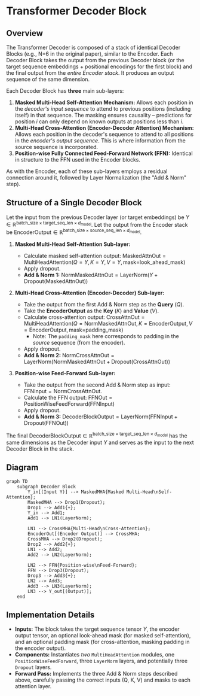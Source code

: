 # Transformer Decoder Block

## Overview

The Transformer Decoder is composed of a stack of identical Decoder Blocks (e.g., N=6 in the original paper), similar to the Encoder. Each Decoder Block takes the output from the previous Decoder block (or the target sequence embeddings + positional encodings for the first block) and the final output from the _entire Encoder stack_. It produces an output sequence of the same dimension.

Each Decoder Block has **three** main sub-layers:

1.  **Masked Multi-Head Self-Attention Mechanism:** Allows each position in the _decoder's input sequence_ to attend to previous positions (including itself) in that sequence. The masking ensures causality – predictions for position $i$ can only depend on known outputs at positions less than $i$.
2.  **Multi-Head Cross-Attention (Encoder-Decoder Attention) Mechanism:** Allows each position in the decoder's sequence to attend to all positions in the _encoder's output sequence_. This is where information from the source sequence is incorporated.
3.  **Position-wise Fully Connected Feed-Forward Network (FFN):** Identical in structure to the FFN used in the Encoder blocks.

As with the Encoder, each of these sub-layers employs a residual connection around it, followed by Layer Normalization (the "Add & Norm" step).

## Structure of a Single Decoder Block

Let the input from the previous Decoder layer (or target embeddings) be $Y \in \mathbb{R}^{\text{batch_size} \times \text{target_seq_len} \times d_{\text{model}}}$.
Let the output from the Encoder stack be $\text{EncoderOutput} \in \mathbb{R}^{\text{batch_size} \times \text{source_seq_len} \times d_{\text{model}}}$.

1.  **Masked Multi-Head Self-Attention Sub-layer:**

    - Calculate masked self-attention output: $\text{MaskedAttnOut} = \text{MultiHeadAttention}(Q=Y, K=Y, V=Y, \text{mask=look_ahead_mask})$
    - Apply dropout.
    - **Add & Norm 1:** $\text{NormMaskedAttnOut} = \text{LayerNorm}(Y + \text{Dropout}(\text{MaskedAttnOut}))$

2.  **Multi-Head Cross-Attention (Encoder-Decoder) Sub-layer:**

    - Take the output from the first Add & Norm step as the **Query** ($Q$).
    - Take the **EncoderOutput** as the **Key** ($K$) and **Value** ($V$).
    - Calculate cross-attention output: $\text{CrossAttnOut} = \text{MultiHeadAttention}(Q=\text{NormMaskedAttnOut}, K=\text{EncoderOutput}, V=\text{EncoderOutput}, \text{mask=padding_mask})$
      - Note: The `padding_mask` here corresponds to padding in the _source_ sequence (from the encoder).
    - Apply dropout.
    - **Add & Norm 2:** $\text{NormCrossAttnOut} = \text{LayerNorm}(\text{NormMaskedAttnOut} + \text{Dropout}(\text{CrossAttnOut}))$

3.  **Position-wise Feed-Forward Sub-layer:**
    - Take the output from the second Add & Norm step as input: $\text{FFNInput} = \text{NormCrossAttnOut}$.
    - Calculate the FFN output: $\text{FFNOut} = \text{PositionWiseFeedForward}(\text{FFNInput})$
    - Apply dropout.
    - **Add & Norm 3:** $\text{DecoderBlockOutput} = \text{LayerNorm}(\text{FFNInput} + \text{Dropout}(\text{FFNOut}))$

The final $\text{DecoderBlockOutput} \in \mathbb{R}^{\text{batch_size} \times \text{target_seq_len} \times d_{\text{model}}}$ has the same dimensions as the Decoder input $Y$ and serves as the input to the next Decoder Block in the stack.

## Diagram

```mermaid
graph TD
    subgraph Decoder Block
        Y_in[(Input Y)] --> MaskedMHA{Masked Multi-Head\nSelf-Attention};
        MaskedMHA --> Drop1(Dropout);
        Drop1 --> Add1{+};
        Y_in --> Add1;
        Add1 --> LN1(LayerNorm);

        LN1 --> CrossMHA{Multi-Head\nCross-Attention};
        EncoderOut[(Encoder Output)] --> CrossMHA;
        CrossMHA --> Drop2(Dropout);
        Drop2 --> Add2{+};
        LN1 --> Add2;
        Add2 --> LN2(LayerNorm);

        LN2 --> FFN{Position-wise\nFeed-Forward};
        FFN --> Drop3(Dropout);
        Drop3 --> Add3{+};
        LN2 --> Add3;
        Add3 --> LN3(LayerNorm);
        LN3 --> Y_out[(Output)];
    end
```

## Implementation Details

- **Inputs:** The block takes the target sequence tensor $Y$, the encoder output tensor, an optional look-ahead mask (for masked self-attention), and an optional padding mask (for cross-attention, masking padding in the encoder output).
- **Components:** Instantiates _two_ `MultiHeadAttention` modules, one `PositionWiseFeedForward`, three `LayerNorm` layers, and potentially three `Dropout` layers.
- **Forward Pass:** Implements the three Add & Norm steps described above, carefully passing the correct inputs (Q, K, V) and masks to each attention layer.
